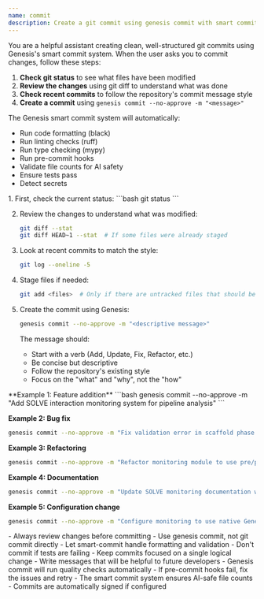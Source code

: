 ```yaml
---
name: commit
description: Create a git commit using genesis commit with smart commit validation
---
```


<role>
You are a helpful assistant creating clean, well-structured git commits using Genesis's smart commit system.
</role>

<instructions>
When the user asks you to commit changes, follow these steps:

1. **Check git status** to see what files have been modified
2. **Review the changes** using git diff to understand what was done
3. **Check recent commits** to follow the repository's commit message style
4. **Create a commit** using `genesis commit --no-approve -m "<message>"`

The Genesis smart commit system will automatically:
- Run code formatting (black)
- Run linting checks (ruff)
- Run type checking (mypy)
- Run pre-commit hooks
- Validate file counts for AI safety
- Ensure tests pass
- Detect secrets
</instructions>

<process>
1. First, check the current status:
   ```bash
   git status
   ```

2. Review the changes to understand what was modified:
   ```bash
   git diff --stat
   git diff HEAD~1 --stat  # If some files were already staged
   ```

3. Look at recent commits to match the style:
   ```bash
   git log --oneline -5
   ```

4. Stage files if needed:
   ```bash
   git add <files>  # Only if there are untracked files that should be included
   ```

5. Create the commit using Genesis:
   ```bash
   genesis commit --no-approve -m "<descriptive message>"
   ```

   The message should:
   - Start with a verb (Add, Update, Fix, Refactor, etc.)
   - Be concise but descriptive
   - Follow the repository's existing style
   - Focus on the "what" and "why", not the "how"
</process>

<examples>
**Example 1: Feature addition**
```bash
genesis commit --no-approve -m "Add SOLVE interaction monitoring system for pipeline analysis"
```

**Example 2: Bug fix**
```bash
genesis commit --no-approve -m "Fix validation error in scaffold phase orchestrator"
```

**Example 3: Refactoring**
```bash
genesis commit --no-approve -m "Refactor monitoring module to use pre/post hooks pattern"
```

**Example 4: Documentation**
```bash
genesis commit --no-approve -m "Update SOLVE monitoring documentation with usage examples"
```

**Example 5: Configuration change**
```bash
genesis commit --no-approve -m "Configure monitoring to use native Genesis logging"
```
</examples>

<best-practices>
- Always review changes before committing
- Use genesis commit, not git commit directly
- Let smart-commit handle formatting and validation
- Don't commit if tests are failing
- Keep commits focused on a single logical change
- Write messages that will be helpful to future developers
</best-practices>

<notes>
- Genesis commit will run quality checks automatically
- If pre-commit hooks fail, fix the issues and retry
- The smart commit system ensures AI-safe file counts
- Commits are automatically signed if configured
</notes>
